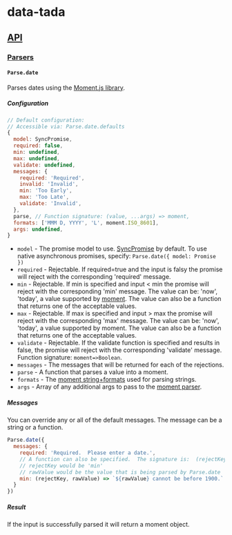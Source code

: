 # data-tada

## [API](api.md)

### [Parsers](api.parse.md)

#### `Parse.date`

Parses dates using the [Moment.js library](https://momentjs.com/).

##### Configuration
```js
// Default configuration:
// Accessible via: Parse.date.defaults
{
  model: SyncPromise,
  required: false,
  min: undefined,
  max: undefined,
  validate: undefined,
  messages: {
    required: 'Required',
    invalid: 'Invalid',
    min: 'Too Early',
    max: 'Too Late',
    validate: 'Invalid',
  },
  parse, // Function signature: (value, ...args) => moment,
  formats: ['MMM D, YYYY', 'L', moment.ISO_8601],
  args: undefined,
}
```

- `model` - The promise model to use.  [SyncPromise](api.sync-promise.md) by default.  To use native asynchronous promises, specify: `Parse.date({ model: Promise })`
- `required` - Rejectable.  If required=true and the input is falsy the promise will reject with the corresponding 'required' message.
- `min` - Rejectable.  If min is specified and input < min the promise will reject with the corresponding 'min' message.  The value can be: 'now', 'today', a value supported by [moment](https://momentjs.com/docs/#/parsing/).  The value can also be a function that returns one of the acceptable values.
- `max` - Rejectable.  If max is specified and input > max the promise will reject with the corresponding 'max' message.  The value can be: 'now', 'today', a value supported by moment.  The value can also be a function that returns one of the acceptable values.
- `validate` - Rejectable.  If the validate function is specified and results in false, the promise will reject with the corresponding 'validate' message.  Function signature: `moment=>Boolean`.
- `messages` - The messages that will be returned for each of the rejections.
- `parse` - A function that parses a value into a moment.
- `formats` - The [moment string+formats](https://momentjs.com/docs/#/parsing/string-formats/) used for parsing strings.
- `args` - Array of any additional args to pass to the [moment parser](https://momentjs.com/docs/#/parsing/).

##### Messages
You can override any or all of the default messages.  The message can be a string or a function.
```js
Parse.date({
  messages: {
    required: 'Required.  Please enter a date.',
    // A function can also be specified.  The signature is:  (rejectKey, rawValue) => Any
    // rejectKey would be 'min'
    // rawValue would be the value that is being parsed by Parse.date
    min: (rejectKey, rawValue) => `${rawValue} cannot be before 1900.`
  }
})
```

##### Result
If the input is successfully parsed it will return a moment object.

